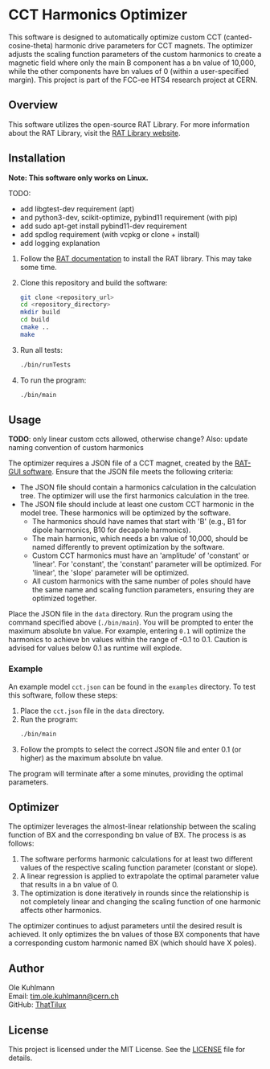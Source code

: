 # CCT Harmonics Optimizer

This software is designed to automatically optimize custom CCT (canted-cosine-theta) harmonic drive parameters for CCT magnets. The optimizer adjusts the scaling function parameters of the custom harmonics to create a magnetic field where only the main B component has a bn value of 10,000, while the other components have bn values of 0 (within a user-specified margin). This project is part of the FCC-ee HTS4 research project at CERN.

## Overview

This software utilizes the open-source RAT Library. For more information about the RAT Library, visit the [RAT Library website](https://rat-gui.com/library.html).

## Installation

**Note: This software only works on Linux.**

TODO: 
- add libgtest-dev requirement (apt)
- and python3-dev, scikit-optimize, pybind11 requirement (with pip)
- add sudo apt-get install pybind11-dev requirement
- add spdlog requirement (with vcpkg or clone + install)
- add logging explanation

1. Follow the [RAT documentation](https://gitlab.com/Project-Rat/rat-documentation) to install the RAT library. This may take some time.

2. Clone this repository and build the software:
    ```sh
    git clone <repository_url>
    cd <repository_directory>
    mkdir build
    cd build
    cmake ..
    make
    ```

3. Run all tests:
    ```sh
    ./bin/runTests
    ```

4. To run the program:
    ```sh
    ./bin/main
    ```

## Usage

**TODO**: only linear custom ccts allowed, otherwise change? Also: update naming convention of custom harmonics

The optimizer requires a JSON file of a CCT magnet, created by the [RAT-GUI software](https://rat-gui.com/index.html). Ensure that the JSON file meets the following criteria:

- The JSON file should contain a harmonics calculation in the calculation tree. The optimizer will use the first harmonics calculation in the tree.
- The JSON file should include at least one custom CCT harmonic in the model tree. These harmonics will be optimized by the software.
    - The harmonics should have names that start with 'B' (e.g., B1 for dipole harmonics, B10 for decapole harmonics).
    - The main harmonic, which needs a bn value of 10,000, should be named differently to prevent optimization by the software.
    - Custom CCT harmonics must have an 'amplitude' of 'constant' or 'linear'. For 'constant', the 'constant' parameter will be optimized. For 'linear', the 'slope' parameter will be optimized.
    - All custom harmonics with the same number of poles should have the same name and scaling function parameters, ensuring they are optimized together.


Place the JSON file in the `data` directory. Run the program using the command specified above (`./bin/main`). You will be prompted to enter the maximum absolute bn value. For example, entering `0.1` will optimize the harmonics to achieve bn values within the range of -0.1 to 0.1.
Caution is advised for values below 0.1 as runtime will explode.

### Example

An example model `cct.json` can be found in the `examples` directory. To test this software, follow these steps:

1. Place the `cct.json` file in the `data` directory.
2. Run the program:
    ```sh
    ./bin/main
    ```
3. Follow the prompts to select the correct JSON file and enter 0.1 (or higher) as the maximum absolute bn value.

The program will terminate after a some minutes, providing the optimal parameters.

## Optimizer

The optimizer leverages the almost-linear relationship between the scaling function of BX and the corresponding bn value of BX. The process is as follows:

1. The software performs harmonic calculations for at least two different values of the respective scaling function parameter (constant or slope).
2. A linear regression is applied to extrapolate the optimal parameter value that results in a bn value of 0.
3. The optimization is done iteratively in rounds since the relationship is not completely linear and changing the scaling function of one harmonic affects other harmonics.

The optimizer continues to adjust parameters until the desired result is achieved. It only optimizes the bn values of those BX components that have a corresponding custom harmonic named BX (which should have X poles).

## Author

Ole Kuhlmann  
Email: [tim.ole.kuhlmann@cern.ch](mailto:tim.ole.kuhlmann@cern.ch)  
GitHub: [ThatTilux](https://github.com/ThatTilux)

## License

This project is licensed under the MIT License. See the [LICENSE](LICENSE) file for details.
